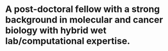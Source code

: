 # A post-doctoral fellow with  a strong background in molecular and cancer biology with hybrid wet lab/computational expertise.
